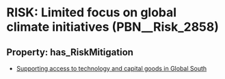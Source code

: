 # RISK: __Limited focus on global climate initiatives__ (PBN__Risk_2858)

## Property: has_RiskMitigation

* [Supporting access to technology and capital goods in Global South](PBN__Mitigation_1006)

